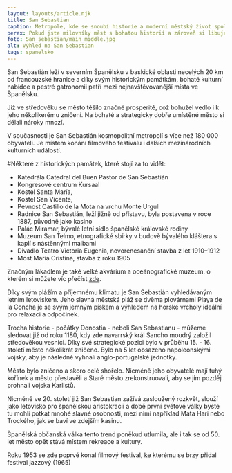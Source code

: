 ```yaml
---
layout: layouts/article.njk
title: San Sebastian
caption: Metropole, kde se snoubí historie a moderní městský život spolu s přírodou a oceánem.
perex: Pokud jste milovníky měst s bohatou historií a zároveň si libujete v dobrém jídle, je San Sebastián pro Vás naprosto ideální destinací. Nabízí bohatou nabídku kulturního vyžití (za nás musíme vypíchnout místní mořské akvárium), množství obchůdků a restaurací, ale také krásné výhledy a několik pláží ve svém okolí. 
foto: San_sebastian/main_middle.jpg
alt: Výhled na San Sebastian
tags: spanelsko
---
```


San Sebastián leží v severním Španělsku v baskické oblasti necelých 20 km od francouzské hranice a díky svým historickým památkám, bohaté kulturní nabídce a pestré gatronomii patří mezi nejnavštěvovanější místa ve Španělsku. 

Již ve středověku se město těšilo značné prosperitě, což bohužel vedlo i k jeho několikerému zničení. Na bohaté a strategicky dobře umístěné město si dělali nároky mnozí.

V současnosti je San Sebastián kosmopolitní metropolí s více než 180 000 obyvateli. Je místem konání filmového festivalu i dalších mezinárodních kulturních událostí.

#Některé z historických památek, které stojí za to vidět: 

- Katedrála Catedral del Buen Pastor de San Sebastián 
- Kongresové centrum Kursaal
- Kostel Santa María, 
- Kostel San Vicente, 
- Pevnost Castillo de la Mota na vrchu Monte Urgull
- Radnice San Sebastián, leží jižně od přístavu, byla postavena v roce 1887, původně jako kasino
- Palác Miramar, bývalé letní sídlo španělské královské rodiny
- Muzeum San Telmo, etnografické sbírky v budově bývalého kláštera s kaplí s nástěnnými malbami
- Divadlo Teatro Victoria Eugenia, novorenesanční stavba z let 1910–1912
- Most María Cristina, stavba z roku 1905

Značným lákadlem je také velké akvárium a oceánografické muzeum. o kterém si můžete víc přečíst <a href="/spanelsko/san-sebastian-akvarium">zde</a>.

Díky svým plážím a příjemnému klimatu je San Sebastián vyhledávaným letním letoviskem. Jeho slavná městská pláž se dvěma plovárnami Playa de la Concha je se svým jemným pískem a výhledem na horské vrcholy ideální pro relaxaci a odpočinek. 

Trocha historie - počátky Donostia - neboli San Sebastianu - můžeme sledovat již od roku 1180, kdy zde navarrský král Sancho moudrý založil středověkou vesnici. Díky své strategické pozici bylo v průběhu 15. - 16. století město několikrát zničeno. Bylo na 5 let obsazeno napoleonskými vojsky, aby je následně vyhnali anglo-portugalské jednotky.

Město bylo zničeno a skoro celé shořelo. Nicméně jeho obyvatelé mají tuhý kořínek a město přestavěli a Staré město zrekonstruovali, aby se jím později prohnali vojska Karlistů.

Nicméně ve 20. století již San Sebastian zažívá zasloužený rozkvět, slouží jako letovisko pro španělskou aristokracii a době první světové války byste tu mohli potkat mnohé slavné osobnosti, mezi nimi například Mata Hari nebo Trockého, jak se baví ve zdejším kasinu.

Španělská občanská válka tento trend poněkud utlumila, ale i tak se od 50. let město opět stává místem rekreace a kultury. 


Roku 1953 se zde poprvé konal filmový festival, ke kterému se brzy přidal festival jazzový (1965)
